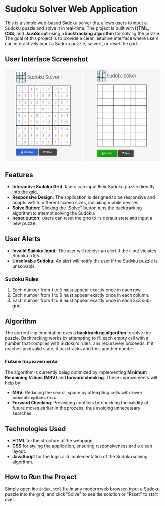 # Sudoku Solver Web Application

This is a simple web-based Sudoku solver that allows users to input a Sudoku puzzle and solve it in real-time. The project is built with **HTML**, **CSS**, and **JavaScript** using a **backtracking algorithm** for solving the puzzle. The goal of this project is to provide a clean, intuitive interface where users can interactively input a Sudoku puzzle, solve it, or reset the grid.

## User Interface Screenshot

<img src="img/sudoku-screeshot-solved.png" alt="screenshot" width="250px" height="300px" />
<img src="img/sudoku-screenshot.png" alt="screenshot" width="250px" height="300px" />

## Features

- **Interactive Sudoku Grid**: Users can input their Sudoku puzzle directly into the grid.
- **Responsive Design**: The application is designed to be responsive and adapts well to different screen sizes, including mobile devices.
- **Solve Button**: Clicking the "Solve" button runs the backtracking algorithm to attempt solving the Sudoku.
- **Reset Button**: Users can reset the grid to its default state and input a new puzzle.

## User Alerts

- **Invalid Sudoku Input**: The user will receive an alert if the input violates Sudoku rules.
- **Unsolvable Sudoku**: An alert will notify the user if the Sudoku puzzle is unsolvable.

### Sudoku Rules

1. Each number from 1 to 9 must appear exactly once in each row.
2. Each number from 1 to 9 must appear exactly once in each column.
3. Each number from 1 to 9 must appear exactly once in each 3x3 sub-grid.

## Algorithm

The current implementation uses a **backtracking algorithm** to solve the puzzle. Backtracking works by attempting to fill each empty cell with a number that complies with Sudoku's rules, and recursively proceeds. If it reaches an invalid state, it backtracks and tries another number.

### Future Improvements

The algorithm is currently being optimized by implementing **Minimum Remaining Values (MRV)** and **forward checking**. These improvements will help by:

- **MRV**: Reducing the search space by attempting cells with fewer possible options first.
- **Forward Checking**: Preventing conflicts by checking the validity of future moves earlier in the process, thus avoiding unnecessary searches.

## Technologies Used

- **HTML** for the structure of the webpage.
- **CSS** for styling the application, ensuring responsiveness and a clean layout.
- **JavaScript** for the logic and implementation of the Sudoku solving algorithm.

## How to Run the Project

Simply open the `index.html` file in any modern web browser, input a Sudoku puzzle into the grid, and click "Solve" to see the solution or "Reset" to start over.
